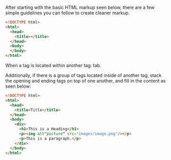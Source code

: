 After starting with the basic HTML markup seen below, there are a few simple guidelines you can follow to create cleaner markup.

``` html
<!DOCTYPE html>
<html>
  <head>
    <title></title>
  </head>
  <body>
  </body>
</html>
```

When a tag is located within another tag: tab.

Additionally, if there is a group of tags located inside of another tag, stack the opening and ending tags on top of one another, and fill in the content as seen below:

``` html
<!DOCTYPE html>
<html>
  <head>
    <title>Title</title>
  </head>
  <body>
    <div>
      <h1>This is a Heading</h1>
      <p><img alt"picture" src="images/image.png"/></p>
      <p>This is a paragraph.</p>
    </div>
  </body>
</html>
```
